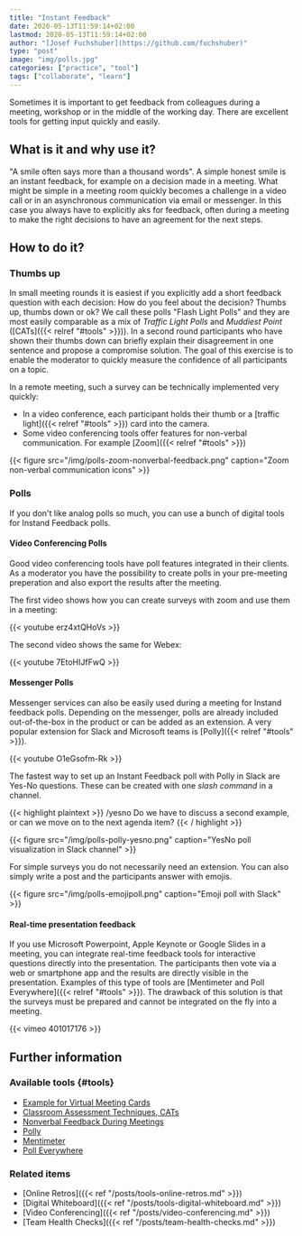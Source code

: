 ```yaml
---
title: "Instant Feedback"
date: 2020-05-13T11:59:14+02:00
lastmod: 2020-05-13T11:59:14+02:00
author: "[Josef Fuchshuber](https://github.com/fuchshuber)"
type: "post"
image: "img/polls.jpg"
categories: ["practice", "tool"]
tags: ["collaborate", "learn"]
---
```


Sometimes it is important to get feedback from colleagues during a meeting, workshop or in the middle of the working day. There are excellent tools for getting input quickly and easily.

<!--more-->

## What is it and why use it?

"A smile often says more than a thousand words". A simple honest smile is an instant feedback, for example on a decision made in a meeting. What might be simple in a meeting room quickly becomes a challenge in a video call or in an asynchronous communication via email or messenger. In this case you always have to explicitly aks for feedback, often during a meeting to make the right decisions to have an agreement for the next steps.

## How to do it?

### Thumbs up

In small meeting rounds it is easiest if you explicitly add a short feedback question with each decision: How do you feel about the decision? Thumbs up, thumbs down or ok? We call these polls "Flash Light Polls" and they are most easily comparable as a mix of *Traffic Light Polls* and *Muddiest Point* ([CATs]({{< relref "#tools" >}})). In a second round participants who have shown their thumbs down can briefly explain their disagreement in one sentence and propose a compromise solution. The goal of this exercise is to enable the moderator to quickly measure the confidence of all participants on a topic.

In a remote meeting, such a survey can be technically implemented very quickly:

* In a video conference, each participant holds their thumb or a [traffic light]({{< relref "#tools" >}}) card into the camera.
* Some video conferencing tools offer features for non-verbal communication. For example [Zoom]({{< relref "#tools" >}})

{{< figure src="/img/polls-zoom-nonverbal-feedback.png" caption="Zoom non-verbal communication icons" >}}

### Polls

If you don't like analog polls so much, you can use a bunch of digital tools for Instand Feedback polls.

#### Video Conferencing Polls

Good video conferencing tools have poll features integrated in their clients. As a moderator you have the possibility to create polls in your pre-meeting preperation and also export the results after the meeting.

The first video shows how you can create surveys with zoom and use them in a meeting:

{{< youtube erz4xtQHoVs >}}

The second video shows the same for Webex:

{{< youtube 7EtoHIJfFwQ >}}

#### Messenger Polls

Messenger services can also be easily used during a meeting for Instand feedback polls. Depending on the messenger, polls are already included out-of-the-box in the product or can be added as an extension. A very popular extension for Slack and Microsoft teams is [Polly]({{< relref "#tools" >}}).

{{< youtube O1eGsofm-Rk >}}

The fastest way to set up an Instant Feedback poll with Polly in Slack are Yes-No questions. These can be created with one *slash command* in a channel.

{{< highlight plaintext >}}
/yesno Do we have to discuss a second example, or can we move on to the next agenda item?
{{< / highlight >}}

{{< figure src="/img/polls-polly-yesno.png" caption="YesNo poll visualization in Slack channel" >}}

For simple surveys you do not necessarily need an extension. You can also simply write a post and the participants answer with emojis.

{{< figure src="/img/polls-emojipoll.png" caption="Emoji poll with Slack" >}}

#### Real-time presentation feedback

If you use Microsoft Powerpoint, Apple Keynote or Google Slides in a meeting, you can integrate real-time feedback tools for interactive questions directly into the presentation. The participants then vote via a web or smartphone app and the results are directly visible in the presentation. Examples of this type of tools are [Mentimeter and Poll Everywhere]({{< relref "#tools" >}}). The drawback of this solution is that the surveys must be prepared and cannot be integrated on the fly into a meeting.

{{< vimeo 401017176 >}}

## Further information

### Available tools {#tools}

* [Example for Virtual Meeting Cards](https://www.collaborationsuperpowers.com/supercards/)
* [Classroom Assessment Techniques, CATs](https://en.wikipedia.org/wiki/Classroom_Assessment_Techniques)
* [Nonverbal Feedback During Meetings](https://support.zoom.us/hc/en-us/articles/115001286183)
* [Polly](https://www.polly.ai/)
* [Mentimeter](https://www.mentimeter.com/)
* [Poll Everywhere](https://www.polleverywhere.com/)

### Related items

* [Online Retros]({{< ref "/posts/tools-online-retros.md" >}})
* [Digital Whiteboard]({{< ref "/posts/tools-digital-whiteboard.md" >}})
* [Video Conferencing]({{< ref "/posts/video-conferencing.md" >}})
* [Team Health Checks]({{< ref "/posts/team-health-checks.md" >}})
